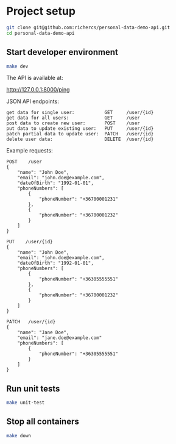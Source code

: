 # Project setup

```bash
git clone git@github.com:richercs/personal-data-demo-api.git
cd personal-data-demo-api
```

## Start developer environment

```bash
make dev
```
The API is available at:

http://127.0.0.1:8000/ping

JSON API endpoints:
```
get data for single user:           GET     /user/{id}                         
get data for all users:             GET     /user                              
post data to create new user:       POST    /user                              
put data to update existing user:   PUT     /user/{id}                         
patch partial data to update user:  PATCH   /user/{id}                         
delete user data:                   DELETE  /user/{id}
```

Example requests:
```
POST    /user
{
    "name": "John Doe",
    "email": "john.doe@example.com",
    "dateOfBirth": "1992-01-01",
    "phoneNumbers": [
        {
            "phoneNumber": "+36700001231"
        },
        {
            "phoneNumber": "+36700001232"
        }
    ]
}
```
```
PUT    /user/{id}
{
    "name": "John Doe",
    "email": "john.doe@example.com",
    "dateOfBirth": "1992-01-01",
    "phoneNumbers": [
        {
            "phoneNumber": "+36305555551"
        },
        {
            "phoneNumber": "+36700001232"
        }
    ]
}
```
```
PATCH   /user/{id}
{
    "name": "Jane Doe",
    "email": "jane.doe@example.com"
    "phoneNumbers": [
        {
            "phoneNumber": "+36305555551"
        }
    ]
}
```
## Run unit tests

```bash
make unit-test
```

## Stop all containers

```bash
make down
```

